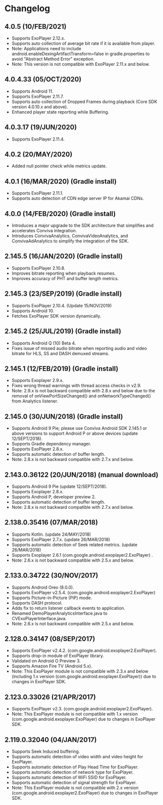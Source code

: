 
# Changelog


## 4.0.5 (10/FEB/2021)

* Supports ExoPlayer 2.12.x.
* Supports auto collection of average bit rate if it is available from player.
* Note: Applications need to include android.enableDexingArtifactTransform=false in gradle.properties to avoid "Abstract Method Error" exception.
* Note: This version is not compatible with ExoPlayer 2.11.x and below.

## 4.0.4.33 (05/OCT/2020)

* Supports Android 11.
* Supports ExoPlayer 2.11.7.
* Supports auto collection of Dropped Frames during playback (Core SDK version 4.0.10.x and above).
* Enhanced player state reporting while Buffering.

## 4.0.3.17 (19/JUN/2020)

* Supports ExoPlayer 2.11.4.

## 4.0.2 (20/MAY/2020)

* Added null pointer check while metrics update.

## 4.0.1 (16/MAR/2020) (Gradle install)
* Supports ExoPlayer 2.11.1.
* Supports auto detection of CDN edge server IP for Akamai CDNs.

## 4.0.0 (14/FEB/2020) (Gradle install)
* Introduces a major upgrade to the SDK architecture that simplifies and accelerates Conviva integration.
* Introduces ConvivaAnalytics, ConvivaVideoAnalytics, and ConvivaAdAnalytics to simplify the integration of the SDK.

## 2.145.5 (16/JAN/2020) (Gradle install)
* Supports ExoPlayer 2.10.8.
* Improves bitrate reporting when playback resumes.
* Improves accuracy of PHT and buffer length metrics.

## 2.145.3 (23/SEP/2019) (Gradle install)
* Supports ExoPlayer 2.10.4. (Update 15/NOV/2019)
* Supports Android 10.
* Fetches ExoPlayer SDK version dynamically.

## 2.145.2 (25/JUL/2019) (Gradle install)
* Supports Android Q (10) Beta 4.
* Fixes issue of missed audio bitrate when reporting audio and video bitrate for HLS, SS and DASH demuxed streams.

## 2.145.1 (12/FEB/2019) (Gradle install)
* Supports Exoplayer 2.9.x.
* Fixes wrong thread warnings with thread access checks in v2.9.
* Note: 2.9.x is not backward compatible with 2.8.x and below due to the removal of onViewPortSizeChanged() and onNetworkTypeChanged() from Analytics listener.

## 2.145.0 (30/JUN/2018) (Gradle install)
* Supports Android 9 Pie; please use Conviva Android SDK 2.145.1 or above versions to support Android P or above devices (update 12/SEPT/2018).
* Supports Gradle dependency manager.
* Supports ExoPlayer 2.8.x.
* Supports automatic detection of buffer length.
* Note: 2.8.x is not backward compatible with 2.7.x and below.

## 2.143.0.36122 (20/JUN/2018) (manual download)
* Supports Android 9 Pie (update 12/SEPT/2018).
* Supports Exoplayer 2.8.x.
* Supports Android P, developer preview 2.
* Supports automatic detection of buffer length.
* Note: 2.8.x is not backward compatible with 2.7.x and below.

## 2.138.0.35416 (07/MAR/2018)
* Supports Kotlin. (update 24/MAY/2018)
* Supports ExoPlayer 2.7.x. (update 26/MAR/2018)
* Supports automatic detection of Seek related metrics. (update 26/MAR/2018)
* Supports Exoplayer 2.6.1 (com.google.android.exoplayer2.ExoPlayer) .
* Note: 2.6.x is not backward compatible with 2.5.x and below.

## 2.133.0.34722 (30/NOV/2017)
* Supports Android Oreo (8.0.0).
* Supports ExoPlayer v2.5.4. (com.google.android.exoplayer2.ExoPlayer)
* Supports Picture-in-Picture (PiP) mode.
* Supports DASH protocol.
* Adds fix to return listener callback events to application.
* Renamed DemoPlayerAnalyticsInterface.java to CVExoPlayerInterface.java.
* Note: 2.6.x is not backward compatible with 2.5.x and below.

## 2.128.0.34147 (08/SEP/2017)
* Supports ExoPlayer v2.4.2. (com.google.android.exoplayer2.ExoPlayer).
* Supports drop-in module of ExoPlayer library.
* Validated on Android O Preview 3.
* Supports Amazon Fire TV (Android 5.x).
* Note: This ExoPlayer module is not compatible with 2.3.x and below (including 1.x version (com.google.android.exoplayer.ExoPlayer)) due to changes in ExoPlayer SDK.

## 2.123.0.33026 (21/APR/2017)
* Supports ExoPlayer v2.3. (com.google.android.exoplayer2.ExoPlayer).
* Note: This ExoPlayer module is not compatible with 1.x version (com.google.android.exoplayer.ExoPlayer) due to changes in ExoPlayer SDK.

## 2.119.0.32040 (04/JAN/2017)
* Supports Seek Induced buffering.
* Supports automatic detection of video width and video height for ExoPlayer.
* Supports automatic detection of Play Head Time for ExoPlayer.
* Supports automatic detection of network type for ExoPlayer.
* Supports automatic detection of WiFi SSID for ExoPlayer.
* Supports automatic detection of signal strength for ExoPlayer.
* Note: This ExoPlayer module is not compatible with 2.x version (com.google.android.exoplayer2.ExoPlayer) due to changes in ExoPlayer SDK.
